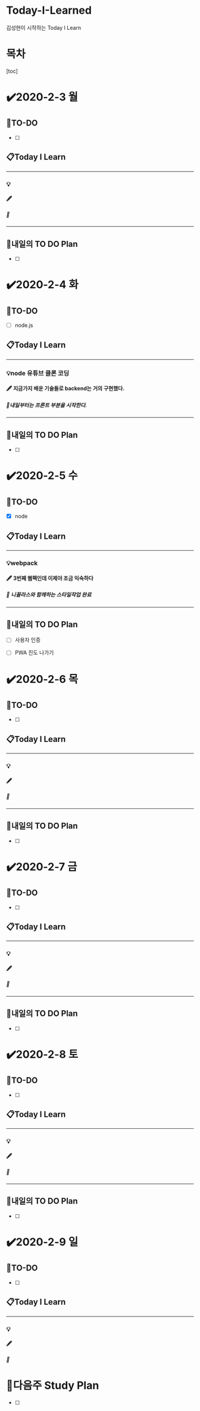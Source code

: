 # Today-I-Learned

김성현이 시작하는 Today I Learn

# 목차

[toc]	

# :heavy_check_mark:2020-2-3 월

## 📝TO-DO

- [ ] 

## 📋Today I Learn

-----------

### 💡

#### :fountain_pen: 

##### :ticket:

----------

## 🔎내일의 TO DO Plan

- [ ] 



# :heavy_check_mark:2020-2-4 화

## 📝TO-DO

- [ ] node.js

## 📋Today I Learn

-----------

### 💡node 유튜브 클론 코딩 

#### :fountain_pen: 지금가지 배운 기술들로 backend는 거의 구현했다.

##### :ticket:내일부터는 프론트 부분을 시작한다.

----------

## 🔎내일의 TO DO Plan

- [ ] 



# :heavy_check_mark:2020-2-5 수

## 📝TO-DO

- [x] node 

## 📋Today I Learn

-----------

### 💡webpack

#### :fountain_pen: 3번째 웹팩인데 이제야 조금 익숙하다

##### :ticket: 니꼴라스와 함께하는 스타일작업 완료

----------

## 🔎내일의 TO DO Plan

- [ ] 사용자 인증 
- [ ] PWA 진도 나가기



# :heavy_check_mark:2020-2-6 목

## 📝TO-DO

- [ ] 

## 📋Today I Learn

-----------

### 💡

#### :fountain_pen: 

##### :ticket:

----------

## 🔎내일의 TO DO Plan

- [ ] 



# :heavy_check_mark:2020-2-7 금

## 📝TO-DO

- [ ] 

## 📋Today I Learn

-----------

### 💡

#### :fountain_pen: 

##### :ticket:

----------

## 🔎내일의 TO DO Plan

- [ ] 



# :heavy_check_mark:2020-2-8 토

## 📝TO-DO

- [ ] 

## 📋Today I Learn

-----------

### 💡

#### :fountain_pen: 

##### :ticket:

----------

## 🔎내일의 TO DO Plan

- [ ] 

# :heavy_check_mark:2020-2-9 일

## 📝TO-DO

- [ ] 

## 📋Today I Learn

-----------

### 💡

#### :fountain_pen: 

##### :ticket:

## 







# 🌈다음주 Study Plan

- [ ] 